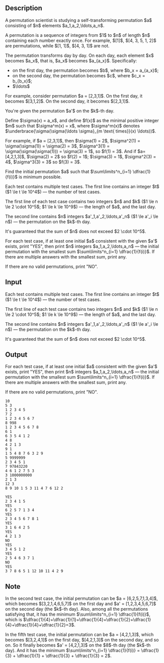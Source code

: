## Description

<div><p>A permutation scientist is studying a self-transforming permutation $a$ consisting of $n$ elements $a_1,a_2,\ldots,a_n$.</p><p>A permutation is a sequence of integers from $1$ to $n$ of length $n$ containing each number exactly once. For example, $[1]$, $[4, 3, 5, 1, 2]$ are permutations, while $[1, 1]$, $[4, 3, 1]$ are not.</p><p>The permutation transforms day by day. On each day, each element $x$ becomes $a_x$, that is, $a_x$ becomes $a_{a_x}$. Specifically: </p><ul> <li> on the first day, the permutation becomes $b$, where $b_x = a_{a_x}$; </li><li> on the second day, the permutation becomes $c$, where $c_x = b_{b_x}$; </li><li> $\ldots$ </li></ul> For example, consider permutation $a = [2,3,1]$. On the first day, it becomes $[3,1,2]$. On the second day, it becomes $[2,3,1]$.<p>You're given the permutation $a'$ on the $k$-th day.</p><p>Define $\sigma(x) = a_x$, and define $f(x)$ as the minimal positive integer $m$ such that $\sigma^m(x) = x$, where $\sigma^m(x)$ denotes $\underbrace{\sigma(\sigma(\ldots \sigma}_{m \text{ times}}(x) \ldots))$.</p><p>For example, if $a = [2,3,1]$, then $\sigma(1) = 2$, $\sigma^2(1) = \sigma(\sigma(1)) = \sigma(2) = 3$, $\sigma^3(1) = \sigma(\sigma(\sigma(1))) = \sigma(3) = 1$, so $f(1) = 3$. And if $a=[4,2,1,3]$, $\sigma(2) = 2$ so $f(2) = 1$; $\sigma(3) = 1$, $\sigma^2(3) = 4$, $\sigma^3(3) = 3$ so $f(3) = 3$.</p><p>Find the initial permutation $a$ such that $\sum\limits^n_{i=1} \dfrac{1}{f(i)}$ is <span class="tex-font-style-bf">minimum possible</span>.</p></div><div class="input-specification"><p>Each test contains multiple test cases. The first line contains an integer $t$ ($1 \le t \le 10^4$) — the number of test cases.</p><p>The first line of each test case contains two integers $n$ and $k$ ($1 \le n \le 2 \cdot 10^5$; $1 \le k \le 10^9$) — the length of $a$, and the last day.</p><p>The second line contains $n$ integers $a'_1,a'_2,\ldots,a'_n$ ($1 \le a'_i \le n$) — the permutation on the $k$-th day.</p><p>It's guaranteed that the sum of $n$ does not exceed $2 \cdot 10^5$.</p></div><div class="output-specification"><p>For each test case, if at least one initial $a$ consistent with the given $a'$ exists, print "<span class="tex-font-style-tt">YES</span>", then print $n$ integers $a_1,a_2,\ldots,a_n$ — the initial permutation with the smallest sum $\sum\limits^n_{i=1} \dfrac{1}{f(i)}$. If there are multiple answers with the smallest sum, print any.</p><p>If there are no valid permutations, print "<span class="tex-font-style-tt">NO</span>".</p></div>

## Input

<p>Each test contains multiple test cases. The first line contains an integer $t$ ($1 \le t \le 10^4$) — the number of test cases.</p><p>The first line of each test case contains two integers $n$ and $k$ ($1 \le n \le 2 \cdot 10^5$; $1 \le k \le 10^9$) — the length of $a$, and the last day.</p><p>The second line contains $n$ integers $a'_1,a'_2,\ldots,a'_n$ ($1 \le a'_i \le n$) — the permutation on the $k$-th day.</p><p>It's guaranteed that the sum of $n$ does not exceed $2 \cdot 10^5$.</p>

## Output

<p>For each test case, if at least one initial $a$ consistent with the given $a'$ exists, print "<span class="tex-font-style-tt">YES</span>", then print $n$ integers $a_1,a_2,\ldots,a_n$ — the initial permutation with the smallest sum $\sum\limits^n_{i=1} \dfrac{1}{f(i)}$. If there are multiple answers with the smallest sum, print any.</p><p>If there are no valid permutations, print "<span class="tex-font-style-tt">NO</span>".</p>





```input1|2,3,6,7,10,11,14,15,18,19
10
5 3
1 2 3 4 5
7 2
1 2 3 4 5 6 7
8 998
1 2 3 4 5 6 7 8
6 1
6 3 5 4 1 2
4 8
4 2 1 3
9 1
1 5 4 8 7 6 3 2 9
5 9999999
2 3 4 5 1
7 97843220
4 6 1 2 7 5 3
3 1000000000
2 1 3
12 3
8 9 10 1 5 3 11 4 7 6 12 2
```




```output1
YES
2 3 4 1 5
YES
6 2 5 7 1 3 4
YES
2 3 4 5 6 7 8 1
YES
3 1 6 4 2 5
YES
4 2 1 3
NO
YES
3 4 5 1 2
YES
2 5 4 6 3 7 1
NO
YES
3 7 8 6 5 1 12 10 11 4 2 9
```



## Note

<p>In the second test case, the initial permutation can be $a = [6,2,5,7,1,3,4]$, which becomes $[3,2,1,4,6,5,7]$ on the first day and $a' = [1,2,3,4,5,6,7]$ on the second day (the $k$-th day). Also, among all the permutations satisfying that, it has the minimum $\sum\limits^n_{i=1} \dfrac{1}{f(i)}$, which is $\dfrac{1}{4}+\dfrac{1}{1}+\dfrac{1}{4}+\dfrac{1}{2}+\dfrac{1}{4}+\dfrac{1}{4}+\dfrac{1}{2}=3$.</p><p>In the fifth test case, the initial permutation can be $a = [4,2,1,3]$, which becomes $[3,2,4,1]$ on the first day, $[4,2,1,3]$ on the second day, and so on. So it finally becomes $a' = [4,2,1,3]$ on the $8$-th day (the $k$-th day). And it has the minimum $\sum\limits^n_{i=1} \dfrac{1}{f(i)} = \dfrac{1}{3} + \dfrac{1}{1} + \dfrac{1}{3} + \dfrac{1}{3} = 2$.</p>

